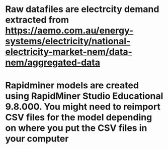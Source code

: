 # Raw datafiles are electrcity demand extracted from https://aemo.com.au/energy-systems/electricity/national-electricity-market-nem/data-nem/aggregated-data
# Rapidminer models are created using RapidMiner Studio Educational 9.8.000. You might need to reimport CSV files for the model depending on where you put the CSV files in your computer
